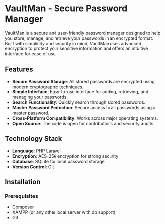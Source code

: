 # VaultMan - Secure Password Manager

VaultMan is a secure and user-friendly password manager designed to help you store, manage, and retrieve your passwords in an encrypted format. Built with simplicity and security in mind, VaultMan uses advanced encryption to protect your sensitive information and offers an intuitive interface for ease of use.

## Features

- **Secure Password Storage**: All stored passwords are encrypted using modern cryptographic techniques.
- **Simple Interface**: Easy-to-use interface for adding, retrieving, and managing your passwords.
- **Search Functionality**: Quickly search through stored passwords.
- **Master Password Protection**: Secure access to all passwords using a master password.
- **Cross-Platform Compatibility**: Works across major operating systems.
- **Open Source**: The code is open for contributions and security audits.

## Technology Stack

- **Language**: PHP Laravel
- **Encryption**: AES-256 encryption for strong security
- **Database**: SQLite for local password storage
- **Version Control**: Git

## Installation

### Prerequisites

- Composer
- XAMPP (or any other local server with db support)
- Git

